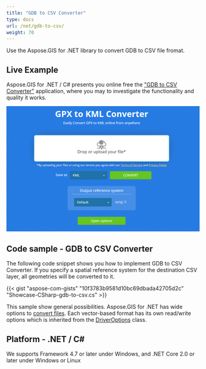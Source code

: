 ```yaml
---
title: "GDB to CSV Converter"
type: docs
url: /net/gdb-to-csv/
weight: 70
---
```


Use the Aspose.GIS for .NET library to convert GDB to CSV file fromat.

## **Live Example**

Aspose.GIS for .NET / C# presents you online free the ["GDB to CSV Converter"](https://products.aspose.app/gis/conversion/gdb-to-csv) application, where you may to investigate the functionality and quality it works.

![GDB to CSV Converter App](conversion.png)

## **Code sample - GDB to CSV Converter**

The following code snippet shows you how to implement GDB to CSV Converter. If you specify a spatial reference system for the destination CSV layer, all geometries will be converted to it. 

{{< gist "aspose-com-gists" "10f3783b9581d10bc69dbada42705d2c" "Showcase-CSharp-gdb-to-csv.cs" >}}

This sample show general possibilities. Aspose.GIS for .NET has wide options to [convert files](https://docs.aspose.com/gis/net/vector-layers/). Each vector-based format has its own read/write options which is inherited from the [DriverOptions](https://apireference.aspose.com/gis/net/aspose.gis/driveroptions) class.

## **Platform - .NET / C#**

We supports Framework 4.7 or later under Windows, and .NET Core 2.0 or later under Windows or Linux
